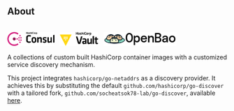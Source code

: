 ## About

<br />
<img src="./.github/assets/consul.svg" height="32px" />&nbsp;&nbsp;
<img src="./.github/assets/vault.png" height="32px" />&nbsp;&nbsp;
<img src="./.github/assets/openbao.png" height="32px" />&nbsp;&nbsp;

A collections of custom built HashiCorp container images with a customized service discovery mechanism.

This project integrates `hashicorp/go-netaddrs` as a discovery provider. It achieves this by substituting the default `github.com/hashicorp/go-discover` with a tailored fork, `github.com/socheatsok78-lab/go-discover`, available [here](https://github.com/socheatsok78-lab/go-discover/tree/go-netaddrs).
